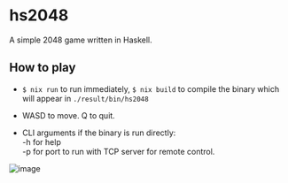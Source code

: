 # hs2048

A simple 2048 game written in Haskell.

## How to play
* `$ nix run` to run immediately, `$ nix build` to compile the binary which will appear in `./result/bin/hs2048`

* WASD to move. Q to quit.  
* CLI arguments if the binary is run directly:  
-h for help  
-p for port to run with TCP server for remote control.  

![image](https://user-images.githubusercontent.com/88747315/200096258-f25dc909-50bf-4507-a05f-245f01e693b0.png)
